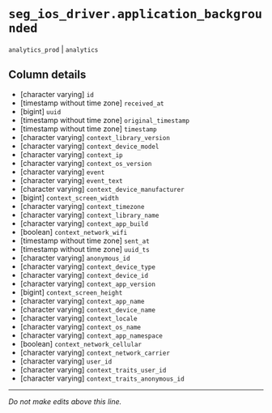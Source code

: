# `seg_ios_driver.application_backgrounded`
`analytics_prod` | `analytics`

## Column details
* [character varying] `id`
* [timestamp without time zone] `received_at`
* [bigint]    `uuid`
* [timestamp without time zone] `original_timestamp`
* [timestamp without time zone] `timestamp`
* [character varying] `context_library_version`
* [character varying] `context_device_model`
* [character varying] `context_ip`
* [character varying] `context_os_version`
* [character varying] `event`
* [character varying] `event_text`
* [character varying] `context_device_manufacturer`
* [bigint]    `context_screen_width`
* [character varying] `context_timezone`
* [character varying] `context_library_name`
* [character varying] `context_app_build`
* [boolean]   `context_network_wifi`
* [timestamp without time zone] `sent_at`
* [timestamp without time zone] `uuid_ts`
* [character varying] `anonymous_id`
* [character varying] `context_device_type`
* [character varying] `context_device_id`
* [character varying] `context_app_version`
* [bigint]    `context_screen_height`
* [character varying] `context_app_name`
* [character varying] `context_device_name`
* [character varying] `context_locale`
* [character varying] `context_os_name`
* [character varying] `context_app_namespace`
* [boolean]   `context_network_cellular`
* [character varying] `context_network_carrier`
* [character varying] `user_id`
* [character varying] `context_traits_user_id`
* [character varying] `context_traits_anonymous_id`

-------------------------------------------------------------------------------
*Do not make edits above this line.*
